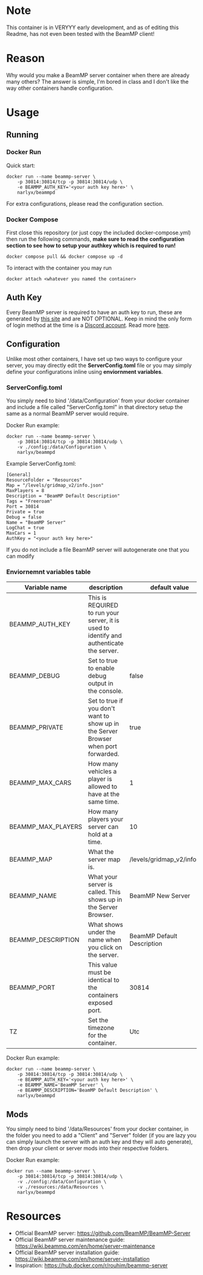 # Note
This container is in VERYYY early development, and as of editing this Readme, has not even been tested with the BeamMP client!

# Reason
Why would you make a BeamMP server container when there are already many others? The answer is simple, I'm bored in class and I don't like the way other containers handle configuration.

# Usage
## Running
### Docker Run
Quick start:
```
docker run --name beammp-server \
    -p 30814:30814/tcp -p 30814:30814/udp \
    -e BEAMMP_AUTH_KEY='<your auth key here>' \
    narlyx/beammpd
```
For extra configurations, please read the configuration section.
### Docker Compose
First close this repository (or just copy the included docker-compose.yml) then run the following commands, <b>make sure to read the configuration section to see how to setup your authkey which is required to run!</b>
```
docker compose pull && docker compose up -d
```
To interact with the container you may run
```
docker attach <whatever you named the container>
```
## Auth Key
Every BeamMP server is required to have an auth key to run, these are generated by <a href="https://beammp.com/k/dashboard">this site</a> and are NOT OPTIONAL. Keep in mind the only form of login method at the time is a <a href="discod.com">Discord account</a>. Read more <a href="https://wiki.beammp.com/en/home/server-installation#h-2-obtaining-an-authentication-key">here</a>.
## Configuration
Unlike most other containers, I have set up two ways to configure your server, you may directly edit the <b>ServerConfig.toml</b> file or you may simply define your configurations inline using <b>enviornment variables</b>.
### ServerConfig.toml
You simply need to bind '/data/Configuration' from your docker container and include a file called "ServerConfig.toml" in that directory setup the same as a normal BeamMP server would require.

Docker Run example:
```
docker run --name beammp-server \
    -p 30814:30814/tcp -p 30814:30814/udp \
    -v ./config:/data/Configuration \
    narlyx/beammpd
```

Example ServerConfig.toml:
```
[General]
ResourceFolder = "Resources"
Map = "/levels/gridmap_v2/info.json"
MaxPlayers = 8
Description = "BeamMP Default Description"
Tags = "Freeroam"
Port = 30814
Private = true
Debug = false
Name = "BeamMP Server"
LogChat = true
MaxCars = 1
AuthKey = "<your auth key here>"
```
If you do not include a file BeamMP server will autogenerate one that you can modify

### Enviornemnt variables table
| Variable name      | description                                                                                                   | default value                |
|--------------------|---------------------------------------------------------------------------------------------------------------|------------------------------|
| BEAMMP_AUTH_KEY    | This is REQUIRED to run your server, it is used to identify and authenticate the server. | <empty>                      |
| BEAMMP_DEBUG       | Set to true to enable debug output in the console.                                                            | false                        |
| BEAMMP_PRIVATE     | Set to true if you don't want to show up in the Server Browser when port forwarded.                                               | true                         |
| BEAMMP_MAX_CARS    | How many vehicles a player is allowed to have at the same time.                                               | 1                            |
| BEAMMP_MAX_PLAYERS | How many players your server can hold at a time.                                                              | 10                           |
| BEAMMP_MAP         | What the server map is.                                                                                       | /levels/gridmap_v2/info.json |
| BEAMMP_NAME        | What your server is called. This shows up in the Server Browser.                                              | BeamMP New Server            |
| BEAMMP_DESCRIPTION | What shows under the name when you click on the server.                                                       | BeamMP Default Description   |
| BEAMMP_PORT        | This value must be identical to the containers exposed port.                                                  | 30814                        |
| TZ                 | Set the timezone for the container.                                                                           | Utc                          |

Docker Run example:
```
docker run --name beammp-server \
    -p 30814:30814/tcp -p 30814:30814/udp \
    -e BEAMMP_AUTH_KEY='<your auth key here>' \
    -e BEAMMP_NAME='BeamMP Server' \
    -e BEAMMP_DESCRIPTION='BeamMP Default Description' \
    narlyx/beammpd
```

## Mods
You simply need to bind '/data/Resources' from your docker container, in the folder you need to add a "Client" and "Server" folder (if you are lazy you can simply launch the server with an auth key and they will auto generate), then drop your client or server mods into their respective folders.

Docker Run example:
```
docker run --name beammp-server \
    -p 30814:30814/tcp -p 30814:30814/udp \
    -v ./config:/data/Configuration \
    -v ./resources:/data/Resources \
    narlyx/beammpd
```

# Resources
- Official BeamMP server: https://github.com/BeamMP/BeamMP-Server
- Official BeamMP server maintenance guide: https://wiki.beammp.com/en/home/server-maintenance
- Official BeamMP server installation guide: https://wiki.beammp.com/en/home/server-installation
- Inspiration: https://hub.docker.com/r/rouhim/beammp-server